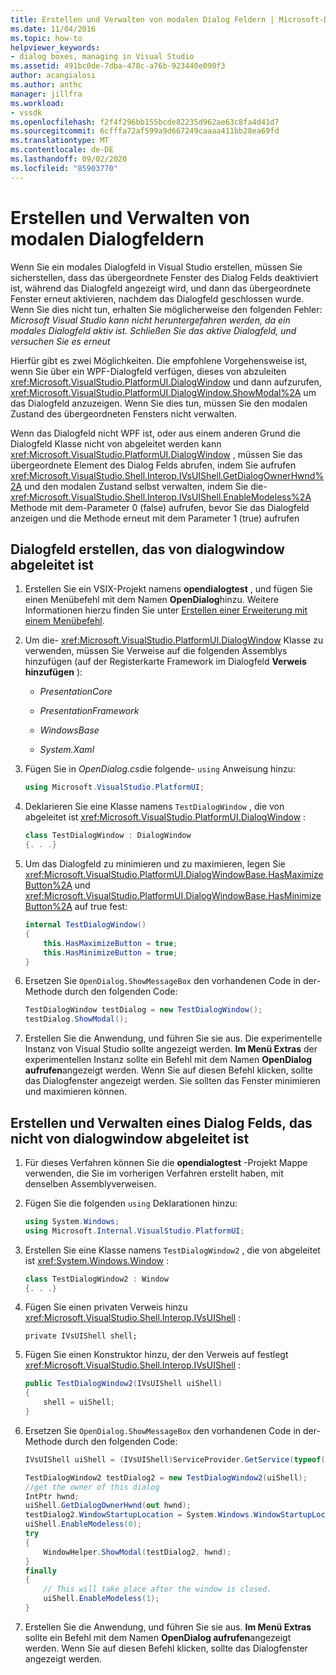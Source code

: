 ```yaml
---
title: Erstellen und Verwalten von modalen Dialog Feldern | Microsoft-Dokumentation
ms.date: 11/04/2016
ms.topic: how-to
helpviewer_keywords:
- dialog boxes, managing in Visual Studio
ms.assetid: 491bc0de-7dba-478c-a76b-923440e090f3
author: acangialosi
ms.author: anthc
manager: jillfra
ms.workload:
- vssdk
ms.openlocfilehash: f2f4f296bb155bcde82235d962ae63c8fa4d41d7
ms.sourcegitcommit: 6cfffa72af599a9d667249caaaa411bb28ea69fd
ms.translationtype: MT
ms.contentlocale: de-DE
ms.lasthandoff: 09/02/2020
ms.locfileid: "85903770"
---
```

# <a name="create-and-manage-modal-dialog-boxes"></a>Erstellen und Verwalten von modalen Dialogfeldern
Wenn Sie ein modales Dialogfeld in Visual Studio erstellen, müssen Sie sicherstellen, dass das übergeordnete Fenster des Dialog Felds deaktiviert ist, während das Dialogfeld angezeigt wird, und dann das übergeordnete Fenster erneut aktivieren, nachdem das Dialogfeld geschlossen wurde. Wenn Sie dies nicht tun, erhalten Sie möglicherweise den folgenden Fehler: *Microsoft Visual Studio kann nicht heruntergefahren werden, da ein modales Dialogfeld aktiv ist. Schließen Sie das aktive Dialogfeld, und versuchen Sie es erneut*

Hierfür gibt es zwei Möglichkeiten. Die empfohlene Vorgehensweise ist, wenn Sie über ein WPF-Dialogfeld verfügen, dieses von abzuleiten <xref:Microsoft.VisualStudio.PlatformUI.DialogWindow> und dann aufzurufen, <xref:Microsoft.VisualStudio.PlatformUI.DialogWindow.ShowModal%2A> um das Dialogfeld anzuzeigen. Wenn Sie dies tun, müssen Sie den modalen Zustand des übergeordneten Fensters nicht verwalten.

Wenn das Dialogfeld nicht WPF ist, oder aus einem anderen Grund die Dialogfeld Klasse nicht von abgeleitet werden kann <xref:Microsoft.VisualStudio.PlatformUI.DialogWindow> , müssen Sie das übergeordnete Element des Dialog Felds abrufen, indem Sie aufrufen <xref:Microsoft.VisualStudio.Shell.Interop.IVsUIShell.GetDialogOwnerHwnd%2A> und den modalen Zustand selbst verwalten, indem Sie die- <xref:Microsoft.VisualStudio.Shell.Interop.IVsUIShell.EnableModeless%2A> Methode mit dem-Parameter 0 (false) aufrufen, bevor Sie das Dialogfeld anzeigen und die Methode erneut mit dem Parameter 1 (true) aufrufen

## <a name="create-a-dialog-box-derived-from-dialogwindow"></a>Dialogfeld erstellen, das von dialogwindow abgeleitet ist

1. Erstellen Sie ein VSIX-Projekt namens **opendialogtest** , und fügen Sie einen Menübefehl mit dem Namen **OpenDialog**hinzu. Weitere Informationen hierzu finden Sie unter [Erstellen einer Erweiterung mit einem Menübefehl](../extensibility/creating-an-extension-with-a-menu-command.md).

2. Um die- <xref:Microsoft.VisualStudio.PlatformUI.DialogWindow> Klasse zu verwenden, müssen Sie Verweise auf die folgenden Assemblys hinzufügen (auf der Registerkarte Framework im Dialogfeld **Verweis hinzufügen** ):

    - *PresentationCore*

    - *PresentationFramework*

    - *WindowsBase*

    - *System.Xaml*

3. Fügen Sie in *OpenDialog.cs*die folgende- `using` Anweisung hinzu:

    ```csharp
    using Microsoft.VisualStudio.PlatformUI;
    ```

4. Deklarieren Sie eine Klasse namens `TestDialogWindow` , die von abgeleitet ist <xref:Microsoft.VisualStudio.PlatformUI.DialogWindow> :

    ```csharp
    class TestDialogWindow : DialogWindow
    {. . .}
    ```

5. Um das Dialogfeld zu minimieren und zu maximieren, legen Sie <xref:Microsoft.VisualStudio.PlatformUI.DialogWindowBase.HasMaximizeButton%2A> und <xref:Microsoft.VisualStudio.PlatformUI.DialogWindowBase.HasMinimizeButton%2A> auf true fest:

    ```csharp
    internal TestDialogWindow()
    {
        this.HasMaximizeButton = true;
        this.HasMinimizeButton = true;
    }
    ```

6. Ersetzen Sie `OpenDialog.ShowMessageBox` den vorhandenen Code in der-Methode durch den folgenden Code:

    ```csharp
    TestDialogWindow testDialog = new TestDialogWindow();
    testDialog.ShowModal();
    ```

7. Erstellen Sie die Anwendung, und führen Sie sie aus. Die experimentelle Instanz von Visual Studio sollte angezeigt werden. **Im Menü Extras** der experimentellen Instanz sollte ein Befehl mit dem Namen **OpenDialog aufrufen**angezeigt werden. Wenn Sie auf diesen Befehl klicken, sollte das Dialogfenster angezeigt werden. Sie sollten das Fenster minimieren und maximieren können.

## <a name="create-and-manage-a-dialog-box-not-derived-from-dialogwindow"></a>Erstellen und Verwalten eines Dialog Felds, das nicht von dialogwindow abgeleitet ist

1. Für dieses Verfahren können Sie die **opendialogtest** -Projekt Mappe verwenden, die Sie im vorherigen Verfahren erstellt haben, mit denselben Assemblyverweisen.

2. Fügen Sie die folgenden `using` Deklarationen hinzu:

    ```csharp
    using System.Windows;
    using Microsoft.Internal.VisualStudio.PlatformUI;
    ```

3. Erstellen Sie eine Klasse namens `TestDialogWindow2` , die von abgeleitet ist <xref:System.Windows.Window> :

    ```csharp
    class TestDialogWindow2 : Window
    {. . .}
    ```

4. Fügen Sie einen privaten Verweis hinzu <xref:Microsoft.VisualStudio.Shell.Interop.IVsUIShell> :

    ```
    private IVsUIShell shell;
    ```

5. Fügen Sie einen Konstruktor hinzu, der den Verweis auf festlegt <xref:Microsoft.VisualStudio.Shell.Interop.IVsUIShell> :

    ```csharp
    public TestDialogWindow2(IVsUIShell uiShell)
    {
        shell = uiShell;
    }
    ```

6. Ersetzen Sie `OpenDialog.ShowMessageBox` den vorhandenen Code in der-Methode durch den folgenden Code:

    ```csharp
    IVsUIShell uiShell = (IVsUIShell)ServiceProvider.GetService(typeof(SVsUIShell));

    TestDialogWindow2 testDialog2 = new TestDialogWindow2(uiShell);
    //get the owner of this dialog
    IntPtr hwnd;
    uiShell.GetDialogOwnerHwnd(out hwnd);
    testDialog2.WindowStartupLocation = System.Windows.WindowStartupLocation.CenterOwner;
    uiShell.EnableModeless(0);
    try
    {
        WindowHelper.ShowModal(testDialog2, hwnd);
    }
    finally
    {
        // This will take place after the window is closed.
        uiShell.EnableModeless(1);
    }
    ```

7. Erstellen Sie die Anwendung, und führen Sie sie aus. **Im Menü Extras** sollte ein Befehl mit dem Namen **OpenDialog aufrufen**angezeigt werden. Wenn Sie auf diesen Befehl klicken, sollte das Dialogfenster angezeigt werden.
